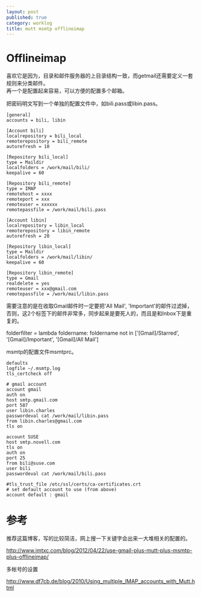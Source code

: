 ```yaml
---
layout: post
published: true
category: worklog
title: mutt msmtp offlineimap
---
```


Offlineimap
===
喜欢它是因为，目录和邮件服务器的上目录结构一致，而getmail还需要定义一套规则来分类邮件。   
再一个是配置起来容易，可以方便的配置多个邮箱。

把密码明文写到一个单独的配置文件中，如bili.pass或libin.pass。

	[general]
	accounts = bili, libin

	[Account bili]
	localrepository = bili_local
	remoterepository = bili_remote
	autorefresh = 10

	[Repository bili_local]
	type = Maildir
	localfolders = /work/mail/bili/
	keepalive = 60
	
	[Repository bili_remote]
	type = IMAP
	remotehost = xxxx
	remoteport = xxx
	remoteuser = xxxxxx
	remotepassfile = /work/mail/bili.pass
	
	[Account libin]
	localrepository = libin_local
	remoterepository = libin_remote
	autorefresh = 20
	
	[Repository libin_local]
	type = Maildir
	localfolders = /work/mail/libin/
	keepalive = 60
	
	[Repository libin_remote]
	type = Gmail
	realdelete = yes
	remoteuser = xxx@gmail.com
	remotepassfile = /work/mail/libin.pass

需要注意的是在收取Gmail邮件时一定要把'All Mail', 'Important'的邮件过滤掉，否则，这2个标签下的邮件非常多，同步起来是要死人的，而且是和Inbox下是重复的。

folderfilter = lambda foldername: foldername not in ['[Gmail]/Starred', '[Gmail]/Important', '[Gmail]/All Mail']

msmtp的配置文件msmtprc。

	defaults
	logfile ~/.msmtp.log
	tls_certcheck off
	
	# gmail account
	account gmail
	auth on
	host smtp.gmail.com
	port 587
	user libin.charles
	passwordeval cat /work/mail/libin.pass
	from libin.charles@gmail.com
	tls on
	
	account SUSE
	host smtp.novell.com
	tls on
	auth on
	port 25
	from bili@suse.com
	user bili
	passwordeval cat /work/mail/bili.pass
	
	#tls_trust_file /etc/ssl/certs/ca-certificates.crt
	# set default account to use (from above)
	account default : gmail

参考
===
推荐这篇博客，写的比较简洁，网上搜一下关键字会出来一大堆相关的配置的。

<http://www.imtxc.com/blog/2012/04/22/use-gmail-plus-mutt-plus-msmtp-plus-offlineimap/>

多帐号的设置

<http://www.df7cb.de/blog/2010/Using_multiple_IMAP_accounts_with_Mutt.html>
